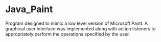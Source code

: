 # Java_Paint
Program designed to mimic a low level version of Microsoft Paint. A graphical user interface was implemented along with action listeners to appropriately perform the operations specified by the user.
